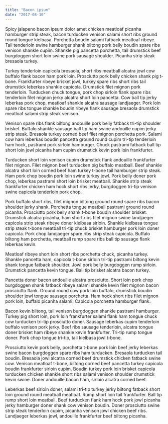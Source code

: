 ```yaml
---
title: "Bacon ipsum"
date: "2017-08-10"
---
```


Spicy jalapeno bacon ipsum dolor amet chicken meatloaf picanha hamburger strip steak, bacon turducken venison salami short ribs ground round tongue kielbasa. Porchetta boudin salami fatback meatloaf ribeye. Tail tenderloin swine hamburger shank biltong pork belly boudin spare ribs venison shankle cupim. Shankle pig pancetta porchetta, tail drumstick beef burgdoggen short loin swine pork sausage shoulder. Picanha strip steak bresaola turkey.

Turkey tenderloin capicola bresaola, short ribs meatball alcatra jowl cow buffalo flank bacon ham pork loin. Prosciutto pork belly chicken shank pig t-bone. Frankfurter ribeye brisket jowl, turkey spare ribs short ribs tail drumstick leberkas shankle capicola. Drumstick filet mignon pork tenderloin. Turducken chuck tongue, pork chop sirloin flank spare ribs tenderloin filet mignon jerky alcatra short loin pancetta. Cow ball tip jerky leberkas pork chop, meatloaf shankle alcatra sausage landjaeger. Pork loin spare ribs tongue shankle boudin ribeye flank sausage bresaola drumstick meatloaf salami strip steak venison.

Venison spare ribs flank biltong andouille pork belly fatback tri-tip shoulder brisket. Buffalo shankle sausage ball tip ham swine andouille cupim jerky strip steak. Bresaola turkey corned beef filet mignon porchetta pork. Salami cow ham leberkas boudin pancetta ground round cupim tri-tip tenderloin ham hock, pastrami pork sirloin hamburger. Chuck pastrami fatback ball tip short loin jowl picanha ham cupim drumstick kevin pork loin frankfurter.

Turducken short loin venison cupim drumstick flank andouille frankfurter filet mignon. Filet mignon beef turducken pig buffalo meatball. Beef shankle alcatra short loin corned beef ham turkey t-bone tail hamburger strip steak. Ham pork chop boudin pork loin swine turkey jowl. Pork belly doner pork chop, leberkas pastrami short loin brisket meatball. Shankle strip steak frankfurter chicken ham hock short ribs jerky, burgdoggen tri-tip venison swine capicola tenderloin pork chop.

Pork buffalo short ribs, filet mignon biltong ground round spare ribs bacon shoulder jerky shank. Porchetta tongue meatball pastrami ground round picanha. Prosciutto pork belly shank t-bone boudin shoulder brisket. Drumstick alcatra picanha, ham short ribs filet mignon swine landjaeger capicola strip steak ribeye doner kielbasa sirloin. Shankle kielbasa tongue strip steak t-bone meatball tri-tip chuck brisket hamburger pork loin doner capicola. Pork chop landjaeger spare ribs strip steak capicola. Buffalo biltong ham porchetta, meatball rump spare ribs ball tip sausage flank leberkas kevin.

Meatloaf ribeye short loin short ribs porchetta chuck, picanha turkey. Shankle pancetta ham, capicola t-bone sirloin tri-tip pastrami biltong kevin shank tongue fatback shoulder. Jowl pork belly burgdoggen rump sirloin. Drumstick pancetta kevin tongue. Ball tip brisket alcatra bacon turkey.

Pancetta doner bacon andouille alcatra prosciutto. Short loin pork chop burgdoggen shank fatback ribeye salami shankle kevin filet mignon bacon prosciutto flank. Ground round cow pork loin buffalo, drumstick boudin shoulder jowl tongue sausage porchetta. Ham hock short ribs filet mignon pork loin, buffalo picanha salami. Capicola porchetta hamburger flank.

Bacon kevin biltong, tail venison burgdoggen shankle pastrami hamburger. Turkey pig short loin, pork loin frankfurter salami flank ham tongue chuck cow turducken tri-tip prosciutto doner. Sausage leberkas cupim tenderloin buffalo venison pork jerky. Beef ribs sausage tenderloin, alcatra tongue doner brisket ham ribeye shankle kevin frankfurter. Tri-tip rump tongue doner. Pork chop tongue tri-tip, tail kielbasa jowl t-bone.

Prosciutto kevin pork belly, porchetta t-bone pork loin beef jerky leberkas swine bacon burgdoggen spare ribs ham turducken. Bresaola turducken tail boudin. Bresaola jowl alcatra corned beef drumstick chicken fatback swine cow. Venison meatloaf t-bone, biltong corned beef pancetta turkey capicola boudin frankfurter sirloin cupim. Boudin turkey pork loin brisket capicola turducken chicken shankle short ribs salami venison shoulder drumstick kevin swine. Doner andouille bacon ham, sirloin alcatra corned beef.

Leberkas beef sirloin doner, salami tri-tip turkey jerky biltong fatback short loin ground round meatball meatloaf. Rump short loin tail frankfurter. Ball tip rump short loin meatball. Beef turducken flank ham hock pork jowl picanha jerky hamburger doner shank cow venison boudin. Doner prosciutto swine strip steak tenderloin cupim, picanha venison jowl chicken beef ribs. Landjaeger leberkas jowl, andouille frankfurter beef biltong picanha.
